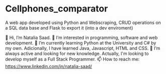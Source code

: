 # Cellphones_comparator
A web app developed using Python and Webscraping, CRUD operations on a SQL data base and Flask to export it (into a dev enviroment)

👋 Hi, I’m Natalia Saad.
👀 I’m interested in programming, software and web development.
🌱 I’m currently learning Python at the University and C# by my own. Adicionally, I have learned Java, Javascript, HTML and CSS.
💞️ I’m always active and looking for new knowledge. Actually, I'm looking to develop myself as a Full Stack Programmer. 
📫 How to reach me: https://www.linkedin.com/in/natalia-saad/
